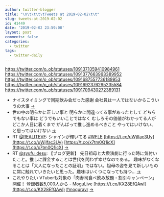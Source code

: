 ```yaml
---
author: twitter-blogger
title: "\n\t\t\t\tTweets at 2019-02-02\t\t"
slug: tweets-at-2019-02-02
id: 41449
date: '2019-02-02 23:59:00'
layout: post
comments: false
categories:
  - twitter
tags:
  - twitter-daily
---
```


https://twitter.com/o_ob/statuses/1091371059410984961 https://twitter.com/o_ob/statuses/1091377663963389952 https://twitter.com/o_ob/statuses/1091687557736189953 https://twitter.com/o_ob/statuses/1091692376295235584 https://twitter.com/o_ob/statuses/1091709430272389131  

*   ナイスタイミングで同期飲み会だった感謝 会社員は一人ではないからこういうの大事 [->](https://twitter.com/o_ob/statuses/1091371059410984961)
*   世の中の明らかに正しい事と 明らかに間違ってる事があったとして どちらでもない事は どうでもいいことではなく むしろその価値がわかってる人が どこか人目に着くまで がんばって推し進めるべきこと やってはいけない、 と思ってはいけない [->](https://twitter.com/o_ob/statuses/1091377663963389952)
*   RT [@REALITEVF](https://twitter.com/REALITEVF): シャインが輝いてる [#WFLE](https://twitter.com/search?q=%23WFLE&src=hash) [https://t.co/uWjIfac3Uy](https://t.co/uWjIfac3Uy) [https://t.co/x7tm0Q1icX](https://t.co/x7tm0Q1icX) [->](https://twitter.com/o_ob/statuses/1091687557736189953)
*   RT [@syufu_desu](https://twitter.com/syufu_desu): 【ブログ更新】 先日祖母と大衆演劇に行った時に気付いたこと。推しに課金することは世代を問わず幸せなのである。 趣味がなくなることは「大人になったことの証明」ではない。祖母の姿を見て新しいものに常に触れていきたいと思った。趣味はいくつになっても持つ… [->](https://twitter.com/o_ob/statuses/1091692376295235584)
*   これやりたい VTuberも対象の「肉寿司食べ飲み放題・割引キャンペーン」開催！ 登録者数5,000人から - MoguLive [https://t.co/KX28EfQAwl](https://t.co/KX28EfQAwl) [#moguravr](https://twitter.com/search?q=%23moguravr&src=hash) [->](https://twitter.com/o_ob/statuses/1091709430272389131)